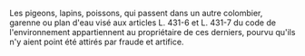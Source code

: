 Les pigeons, lapins, poissons, qui passent dans un autre colombier, garenne ou plan d'eau visé aux articles L. 431-6 et L. 431-7 du code de l'environnement appartiennent au propriétaire de ces derniers, pourvu qu'ils n'y aient point été attirés par fraude et artifice.
